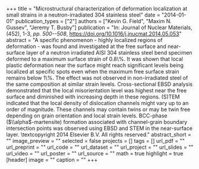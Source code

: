 +++
title = "Microstructural characterization of deformation localization at small strains in a neutron-irradiated 304 stainless steel"
date = "2014-01-01"
publication_types = ["2"]
authors = ["Kevin G. Field", "Maxim N. Gussev", "Jeremy T. Busby"]
publication = "In: Journal of Nuclear Materials, (452), 1-3, _pp. 500--508_, https://doi.org/10.1016/j.jnucmat.2014.05.053"
abstract = "A specific phenomenon - highly localized regions of deformation - was found and investigated at the free surface and near-surface layer of a neutron irradiated AISI 304 stainless steel bend specimen deformed to a maximum surface strain of 0.8\\%. It was shown that local plastic deformation near the surface might reach significant levels being localized at specific spots even when the maximum free surface strain remains below 1\\%. The effect was not observed in non-irradiated steel of the same composition at similar strain levels. Cross-sectional EBSD analysis demonstrated that the local misorientation level was highest near the free surface and diminished with increasing depth in these regions. (S)TEM indicated that the local density of dislocation channels might vary up to an order of magnitude. These channels may contain twins or may be twin free depending on grain orientation and local strain levels. BCC-phase ($\\alpha$-martensite) formation associated with channel-grain boundary intersection points was observed using EBSD and STEM in the near-surface layer. \\textcopyright 2014 Elsevier B.V. All rights reserved."
abstract_short = ""
image_preview = ""
selected = false
projects = []
tags = []
url_pdf = ""
url_preprint = ""
url_code = ""
url_dataset = ""
url_project = ""
url_slides = ""
url_video = ""
url_poster = ""
url_source = ""
math = true
highlight = true
[header]
image = ""
caption = ""
+++
